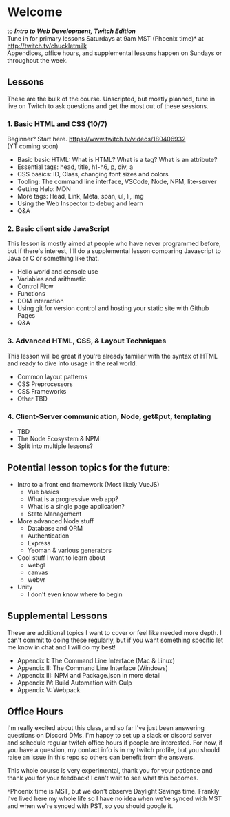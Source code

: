 # Welcome
to ***Intro to Web Development, Twitch Edition***  
Tune in for primary lessons Saturdays at 9am MST (Phoenix time)* at http://twitch.tv/chuckletmilk  
Appendices, office hours, and supplemental lessons happen on Sundays or throughout the week.

## Lessons
These are the bulk of the course. Unscripted, but mostly planned, tune in live on Twitch to ask questions and get the most out of these sessions.

### 1. Basic HTML and CSS (10/7)  
Beginner? Start here.
https://www.twitch.tv/videos/180406932  
(YT coming soon)
  - Basic basic HTML: What is HTML? What is a tag? What is an attribute?
  - Essential tags: head, title, h1-h6, p, div, a
  - CSS basics: ID, Class, changing font sizes and colors
  - Tooling: The command line interface, VSCode, Node, NPM, lite-server
  - Getting Help: MDN
  - More tags: Head, Link, Meta, span, ul, li, img
  - Using the Web Inspector to debug and learn
  - Q&A  

### 2. Basic client side JavaScript
This lesson is mostly aimed at people who have never programmed before, but if there's interest, I'll do a supplemental lesson comparing Javascript to Java or C or something like that.
  - Hello world and console use
  - Variables and arithmetic
  - Control Flow
  - Functions
  - DOM interaction
  - Using git for version control and hosting your static site with Github Pages
  - Q&A  
### 3. Advanced HTML, CSS, & Layout Techniques
This lesson will be great if you're already familiar with the syntax of HTML and ready to dive into usage in the real world.
  - Common layout patterns
  - CSS Preprocessors
  - CSS Frameworks
  - Other TBD
### 4. Client-Server communication, Node, get&put, templating
  - TBD
  - The Node Ecosystem & NPM
  - Split into multiple lessons?

## Potential lesson topics for the future:
 - Intro to a front end framework (Most likely VueJS)
    - Vue basics
    - What is a progressive web app?
    - What is a single page application?
    - State Management
 - More advanced Node stuff
    - Database and ORM
    - Authentication
    - Express
    - Yeoman & various generators
 - Cool stuff I want to learn about
    - webgl
    - canvas
    - webvr
 - Unity
    - I don't even know where to begin

## Supplemental Lessons
These are additional topics I want to cover or feel like needed more depth. I can't commit to doing these regularly, but if you want something specific let me know in chat and I will do my best!
 - Appendix I: The Command Line Interface (Mac & Linux)
 - Appendix II: The Command Line Interface (Windows)
 - Appendix III: NPM and Package.json in more detail
 - Appendix IV: Build Automation with Gulp
 - Appendix V: Webpack
 
 ## Office Hours
 I'm really excited about this class, and so far I've just been answering questions on Discord DMs. I'm happy to set up a slack or discord server and schedule regular twitch office hours if people are interested. For now, if you have a question, my contact info is in my twitch profile, but you should raise an issue in this repo so others can benefit from the answers.
 
 This whole course is very experimental, thank you for your patience and thank you for your feedback! I can't wait to see what this becomes.

`*`Phoenix time is MST, but we don't observe Daylight Savings time. Frankly I've lived here my whole life so I have no idea when we're synced with MST and when we're synced with PST, so you should google it.
